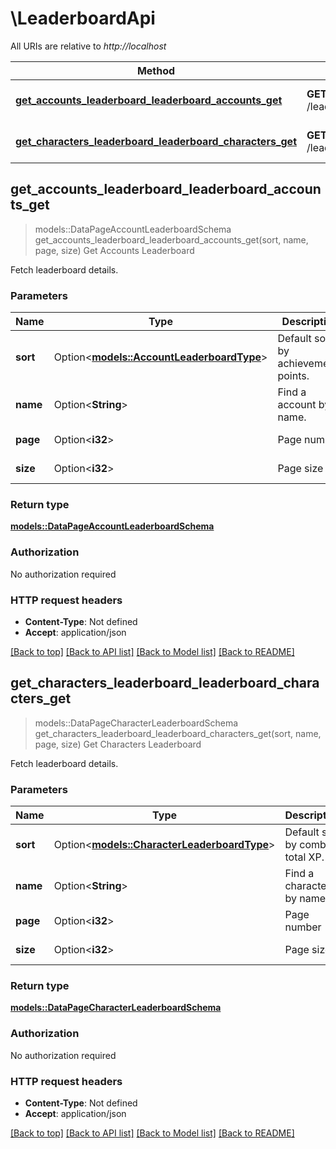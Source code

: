 # \LeaderboardApi

All URIs are relative to *http://localhost*

Method | HTTP request | Description
------------- | ------------- | -------------
[**get_accounts_leaderboard_leaderboard_accounts_get**](LeaderboardApi.md#get_accounts_leaderboard_leaderboard_accounts_get) | **GET** /leaderboard/accounts | Get Accounts Leaderboard
[**get_characters_leaderboard_leaderboard_characters_get**](LeaderboardApi.md#get_characters_leaderboard_leaderboard_characters_get) | **GET** /leaderboard/characters | Get Characters Leaderboard



## get_accounts_leaderboard_leaderboard_accounts_get

> models::DataPageAccountLeaderboardSchema get_accounts_leaderboard_leaderboard_accounts_get(sort, name, page, size)
Get Accounts Leaderboard

Fetch leaderboard details.

### Parameters


Name | Type | Description  | Required | Notes
------------- | ------------- | ------------- | ------------- | -------------
**sort** | Option<[**models::AccountLeaderboardType**](.md)> | Default sort by achievements points. |  |
**name** | Option<**String**> | Find a account by name. |  |
**page** | Option<**i32**> | Page number |  |[default to 1]
**size** | Option<**i32**> | Page size |  |[default to 50]

### Return type

[**models::DataPageAccountLeaderboardSchema**](DataPage_AccountLeaderboardSchema_.md)

### Authorization

No authorization required

### HTTP request headers

- **Content-Type**: Not defined
- **Accept**: application/json

[[Back to top]](#) [[Back to API list]](../README.md#documentation-for-api-endpoints) [[Back to Model list]](../README.md#documentation-for-models) [[Back to README]](../README.md)


## get_characters_leaderboard_leaderboard_characters_get

> models::DataPageCharacterLeaderboardSchema get_characters_leaderboard_leaderboard_characters_get(sort, name, page, size)
Get Characters Leaderboard

Fetch leaderboard details.

### Parameters


Name | Type | Description  | Required | Notes
------------- | ------------- | ------------- | ------------- | -------------
**sort** | Option<[**models::CharacterLeaderboardType**](.md)> | Default sort by combat total XP. |  |
**name** | Option<**String**> | Find a character by name. |  |
**page** | Option<**i32**> | Page number |  |[default to 1]
**size** | Option<**i32**> | Page size |  |[default to 50]

### Return type

[**models::DataPageCharacterLeaderboardSchema**](DataPage_CharacterLeaderboardSchema_.md)

### Authorization

No authorization required

### HTTP request headers

- **Content-Type**: Not defined
- **Accept**: application/json

[[Back to top]](#) [[Back to API list]](../README.md#documentation-for-api-endpoints) [[Back to Model list]](../README.md#documentation-for-models) [[Back to README]](../README.md)

